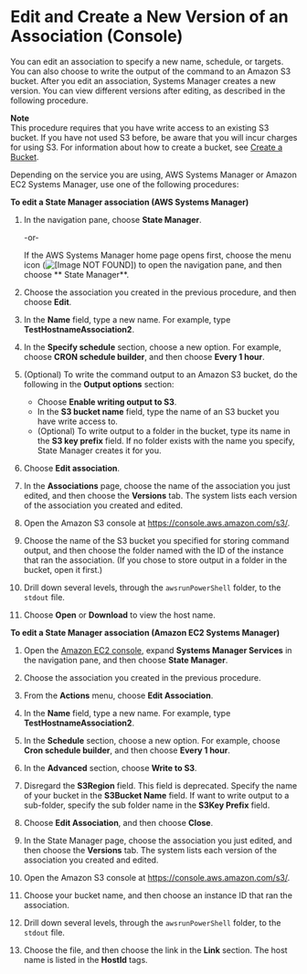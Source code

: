 # Edit and Create a New Version of an Association \(Console\)<a name="sysman-state-assoc-version"></a>

You can edit an association to specify a new name, schedule, or targets\. You can also choose to write the output of the command to an Amazon S3 bucket\. After you edit an association, Systems Manager creates a new version\. You can view different versions after editing, as described in the following procedure\.

**Note**  
This procedure requires that you have write access to an existing S3 bucket\. If you have not used S3 before, be aware that you will incur charges for using S3\. For information about how to create a bucket, see [Create a Bucket](http://docs.aws.amazon.com/AmazonS3/latest/gsg/CreatingABucket.html)\.

Depending on the service you are using, AWS Systems Manager or Amazon EC2 Systems Manager, use one of the following procedures:

**To edit a State Manager association \(AWS Systems Manager\)**

1. In the navigation pane, choose **State Manager**\.

   \-or\-

   If the AWS Systems Manager home page opens first, choose the menu icon \(![\[Image NOT FOUND\]](http://docs.aws.amazon.com/systems-manager/latest/userguide/images/menu-icon-small.png)\) to open the navigation pane, and then choose ** State Manager**\.

1. Choose the association you created in the previous procedure, and then choose **Edit**\.

1. In the **Name** field, type a new name\. For example, type **TestHostnameAssociation2**\.

1. In the **Specify schedule** section, choose a new option\. For example, choose **CRON schedule builder**, and then choose **Every 1 hour**\.

1. \(Optional\) To write the command output to an Amazon S3 bucket, do the following in the **Output options** section: 
   + Choose **Enable writing output to S3**\.
   + In the **S3 bucket name** field, type the name of an S3 bucket you have write access to\.
   + \(Optional\) To write output to a folder in the bucket, type its name in the **S3 key prefix** field\. If no folder exists with the name you specify, State Manager creates it for you\.

1. Choose **Edit association**\.

1. In the **Associations** page, choose the name of the association you just edited, and then choose the **Versions** tab\. The system lists each version of the association you created and edited\.

1. Open the Amazon S3 console at [https://console\.aws\.amazon\.com/s3/](https://console.aws.amazon.com/s3/)\.

1. Choose the name of the S3 bucket you specified for storing command output, and then choose the folder named with the ID of the instance that ran the association\. \(If you chose to store output in a folder in the bucket, open it first\.\)

1. Drill down several levels, through the `awsrunPowerShell` folder, to the `stdout` file\.

1. Choose **Open** or **Download** to view the host name\.

**To edit a State Manager association \(Amazon EC2 Systems Manager\)**

1. Open the [Amazon EC2 console](https://console.aws.amazon.com/ec2/), expand **Systems Manager Services** in the navigation pane, and then choose **State Manager**\.

1. Choose the association you created in the previous procedure\.

1. From the **Actions** menu, choose **Edit Association**\.

1. In the **Name** field, type a new name\. For example, type **TestHostnameAssociation2**\.

1. In the **Schedule** section, choose a new option\. For example, choose **Cron schedule builder**, and then choose **Every 1 hour**\.

1. In the **Advanced** section, choose **Write to S3**\.

1. Disregard the **S3Region** field\. This field is deprecated\. Specify the name of your bucket in the **S3Bucket Name** field\. If want to write output to a sub\-folder, specify the sub folder name in the **S3Key Prefix** field\. 

1. Choose **Edit Association**, and then choose **Close**\.

1. In the State Manager page, choose the association you just edited, and then choose the **Versions** tab\. The system lists each version of the association you created and edited\.

1. Open the Amazon S3 console at [https://console\.aws\.amazon\.com/s3/](https://console.aws.amazon.com/s3/)\.

1. Choose your bucket name, and then choose an instance ID that ran the association\.

1. Drill down several levels, through the `awsrunPowerShell` folder, to the `stdout` file\.

1. Choose the file, and then choose the link in the **Link** section\. The host name is listed in the **HostId** tags\.